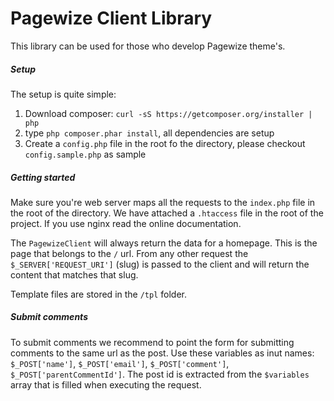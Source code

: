 Pagewize Client Library
=======================

This library can be used for those who develop Pagewize theme's.

##### Setup 
The setup is quite simple:

1. Download composer: `curl -sS https://getcomposer.org/installer | php`
1. type `php composer.phar install`, all dependencies are setup
1. Create a `config.php` file in the root fo the directory, please checkout `config.sample.php` as sample

##### Getting started
Make sure you're web server maps all the requests to the `index.php` file in the root of the directory. We have attached a `.htaccess` file in the root
of the project. If you use nginx read the online documentation.

The `PagewizeClient` will always return the data for a homepage. This is the page that belongs to the `/` url. From any other request the `$_SERVER['REQUEST_URI']` (slug) is passed to the client and will return the content that matches that slug.

Template files are stored in the `/tpl` folder. 

##### Submit comments
To submit comments we recommend to point the form for submitting comments to the same url as the post. Use these variables as inut names: `$_POST['name']`, `$_POST['email']`, `$_POST['comment']`, `$_POST['parentCommentId']`. The post id is extracted from the `$variables` array that is filled when executing the request. 